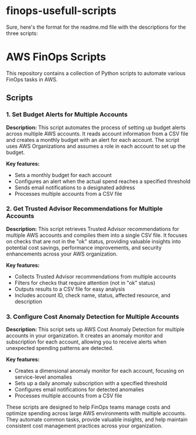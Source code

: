 # finops-usefull-scripts

Sure, here's the format for the readme.md file with the descriptions for the three scripts:

# AWS FinOps Scripts

This repository contains a collection of Python scripts to automate various FinOps tasks in AWS.

## Scripts

### 1. Set Budget Alerts for Multiple Accounts

**Description:**
This script automates the process of setting up budget alerts across multiple AWS accounts. It reads account information from a CSV file and creates a monthly budget with an alert for each account. The script uses AWS Organizations and assumes a role in each account to set up the budget.

**Key features:**
- Sets a monthly budget for each account
- Configures an alert when the actual spend reaches a specified threshold
- Sends email notifications to a designated address
- Processes multiple accounts from a CSV file

### 2. Get Trusted Advisor Recommendations for Multiple Accounts

**Description:**
This script retrieves Trusted Advisor recommendations for multiple AWS accounts and compiles them into a single CSV file. It focuses on checks that are not in the "ok" status, providing valuable insights into potential cost savings, performance improvements, and security enhancements across your AWS organization.

**Key features:**
- Collects Trusted Advisor recommendations from multiple accounts
- Filters for checks that require attention (not in "ok" status)
- Outputs results to a CSV file for easy analysis
- Includes account ID, check name, status, affected resource, and description

### 3. Configure Cost Anomaly Detection for Multiple Accounts

**Description:**
This script sets up AWS Cost Anomaly Detection for multiple accounts in your organization. It creates an anomaly monitor and subscription for each account, allowing you to receive alerts when unexpected spending patterns are detected.

**Key features:**
- Creates a dimensional anomaly monitor for each account, focusing on service-level anomalies
- Sets up a daily anomaly subscription with a specified threshold
- Configures email notifications for detected anomalies
- Processes multiple accounts from a CSV file

These scripts are designed to help FinOps teams manage costs and optimize spending across large AWS environments with multiple accounts. They automate common tasks, provide valuable insights, and help maintain consistent cost management practices across your organization.
